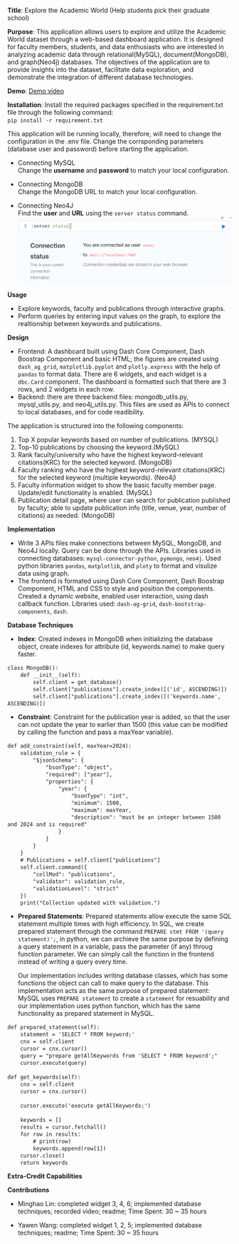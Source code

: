 **Title**: Explore the Academic World (Help students pick their graduate school)

**Purpose**: This application allows users to explore and utilize the Academic
World dataset through a web-based dashboard application. It is designed for
faculty members, students, and data enthusiasts who are interested in analyzing
academic data through relational(MySQL), document(MongoDB), and graph(Neo4j)
databases. The objectives of the application are to provide insights into the
dataset, facilitate data exploration, and demonstrate the integration of
different database technologies.

**Demo**: [Demo video](https://mediaspace.illinois.edu/media/t/1_n8d9tzz6)

**Installation**: Install the required packages specified in the requirement.txt
file through the following command:  
`pip install -r requirement.txt`

This application will be running locally, therefore, will need to change the
configuration in the .env file. Change the corrsponding parameters (database
user and password) before starting the application.

- Connecting MySQL  
  Change the **username** and **password** to match your local configuration.

- Connecting MongoDB  
  Change the MongoDB URL to match your local configuration.

- Connecting Neo4J  
  Find the **user** and **URL** using the `server status` command.
  ![alt text](./assets/neo4j.png)

**Usage**

- Explore keywords, faculty and publications through interactive graphs.
- Perform queries by entering input values on the graph, to explore the
  realtionship between keywords and publications.

**Design**

- Frontend: A dashboard built using Dash Core Component, Dash Boostrap Component
  and basic HTML; the figures are created using `dash_ag_grid`,
  `matplotlib.pyplot` and `plotly.express` with the help of `pandas` to format
  data. There are 6 widgets, and each widget is a `dbc.Card` component. The
  dashboard is formatted such that there are 3 rows, and 2 widgets in each row.
- Backend: there are three backend files: mongodb_utils.py, mysql_utils.py, and
  neo4j_utils.py. This files are used as APIs to connect to local databases, and
  for code readibility.

The application is structured into the following components:

1. Top X popular keywords based on number of publications. (MYSQL)
2. Top-10 publications by choosing the keyword.(MySQL)
3. Rank faculty/university who have the highest keyword-relevant citations(KRC)
   for the selected keyword. (MongoDB)
4. Faculty ranking who have the highest keyword-relevant citations(KRC) for the
   selected keyword (multiple keywords). (Neo4j)
5. Faculty information widget to show the basic faculty member page. Update/edit
   functionality is enabled. (MySQL)
6. Publication detail page, where user can search for publication published by
   faculty; able to update publication info (title, venue, year, number of
   citations) as needed. (MongoDB)

**Implementation**

- Write 3 APIs files make connections between MySQL, MongoDB, and Neo4J locally.
  Query can be done through the APIs. Libraries used in connecting databases:
  `mysql-connector-python`, `pymongo`, `neo4j`. Used python libraries `pandas`,
  `matplotlib`, and `ploty` to format and visulize data using graph.
- The frontend is formated using Dash Core Component, Dash Boostrap Compoment,
  HTML and CSS to style and position the components. Created a dynamic website,
  enabled user interaction, using dash callback function. Libraries used:
  `dash-ag-grid`, `dash-bootstrap-components`, `dash`.

**Database Techniques**

- **Index**: Created indexes in MongoDB when initializing the database object,
  create indexes for attribute (id, keywords.name) to make query faster.

```
class MongoDB():
    def __init__(self):
        self.client = get_database()
        self.client["publications"].create_index([('id', ASCENDING)])
        self.client["publications"].create_index([('keywords.name', ASCENDING)])
```

- **Constraint**: Constraint for the publication year is added, so that the user
  can not update the year to earlier than 1500 (this value can be modified by
  calling the function and pass a maxYear variable).

```
def add_constraint(self, maxYear=2024):
    validation_rule = {
        "$jsonSchema": {
            "bsonType": "object",
            "required": ["year"],
            "properties": {
                "year": {
                    "bsonType": "int",
                    "minimum": 1500,
                    "maximum": maxYear,
                    "description": "must be an integer between 1500 and 2024 and is required"
                }
            }
        }
    }
    # Publications = self.client["publications"]
    self.client.command({
        "collMod": "publications",
        "validator": validation_rule,
        "validationLevel": "strict"
    })
    print("Collection updated with validation.")
```

- **Prepared Statements**: Prepared statements allow execute the same SQL
  statement multiple times with high efficiency. In SQL, we create prepared
  statement through the command `PREPARE stmt FROM '(query statement)';`, in
  python, we can archieve the same purpose by defining a query statement in a
  variable, pass the parameter (if any) throug function parameter. We can simply
  call the function in the frontend instead of writing a query every time.

  Our implementation includes writing database classes, which has some functions the object can call to make query to the database. This implementation acts as the same purpose of prepared statement: MySQL uses `PREPARE statement` to create a `statement` for resuability and our implementation uses python function, which has the same functionality as prepared statement in MySQL.

```
def prepared_statement(self):
    statement = 'SELECT * FROM keyword;'
    cnx = self.client
    cursor = cnx.cursor()
    query = "prepare getAllKeywords from 'SELECT * FROM keyword';"
    cursor.execute(query)

def get_keywords(self):
    cnx = self.client
    cursor = cnx.cursor()
    
    cursor.execute('execute getAllKeywords;')
    
    keywords = []
    results = cursor.fetchall()
    for row in results:
        # print(row)
        keywords.append(row[1])
    cursor.close()
    return keywords
```

**Extra-Credit Capabilities**

**Contributions**
- Minghao Lin: completed widget 3, 4, 6; implemented database techniques; recorded video; readme; Time Spent: 30 ~ 35 hours

- Yawen Wang: completed widget 1, 2, 5; implemented database techniques; readme; Time Spent: 30 ~ 35 hours